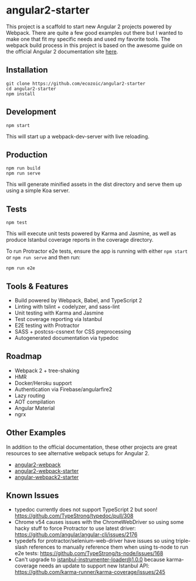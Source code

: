 # angular2-starter

This project is a scaffold to start new Angular 2 projects powered by Webpack. There are quite a few good examples out there but I wanted to make one that fit my specific needs and used my favorite tools. The webpack build process in this project is based on the awesome guide on the official Angular 2 documentation site [here](https://angular.io/docs/ts/latest/guide/webpack.html).

## Installation
```
git clone https://github.com/ecozoic/angular2-starter
cd angular2-starter
npm install
```

## Development
```
npm start
```

This will start up a webpack-dev-server with live reloading.

## Production
```
npm run build
npm run serve
```

This will generate minified assets in the dist directory and serve them up using a simple Koa server.

## Tests
```
npm test
```

This will execute unit tests powered by Karma and Jasmine, as well as produce Istanbul coverage reports in the coverage directory.

To run Protractor e2e tests, ensure the app is running with either ```npm start``` or ```npm run serve``` and then run:
```
npm run e2e
```

## Tools & Features
* Build powered by Webpack, Babel, and TypeScript 2
* Linting with tslint + codelyzer, and sass-lint
* Unit testing with Karma and Jasmine
* Test coverage reporting via Istanbul
* E2E testing with Protractor
* SASS + postcss-cssnext for CSS preprocessing
* Autogenerated documentation via typedoc

## Roadmap
* Webpack 2 + tree-shaking
* HMR
* Docker/Heroku support
* Authentication via Firebase/angularfire2
* Lazy routing
* AOT compilation
* Angular Material
* ngrx

## Other Examples
In addition to the official documentation, these other projects are great resources to see alternative webpack setups for Angular 2.
* [angular2-webpack](https://github.com/preboot/angular2-webpack)
* [angular2-webpack-starter](https://github.com/AngularClass/angular2-webpack-starter)
* [angular-webpack2-starter](https://github.com/qdouble/angular-webpack2-starter)

## Known Issues
* typedoc currently does not support TypeScript 2 but soon! https://github.com/TypeStrong/typedoc/pull/308
* Chrome v54 causes issues with the ChromeWebDriver so using some hacky stuff to force Protractor to use latest driver: https://github.com/angular/angular-cli/issues/2176
* typedefs for protractor/selenium-web-driver have issues so using triple-slash references to manually reference them when using ts-node to run e2e tests: https://github.com/TypeStrong/ts-node/issues/168
* Can't upgrade to istanbul-instrumenter-loader@1.0.0 because karma-coverage needs an update to support new Istanbul API: https://github.com/karma-runner/karma-coverage/issues/245
